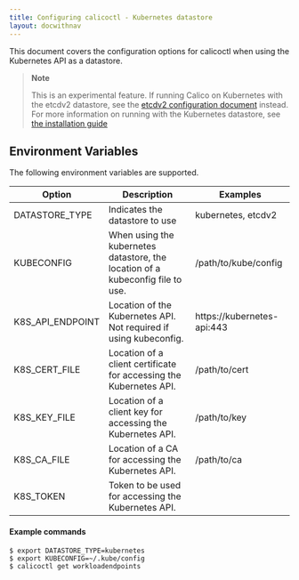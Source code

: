```yaml
---
title: Configuring calicoctl - Kubernetes datastore 
layout: docwithnav
---
```


This document covers the configuration options for calicoctl when using the Kubernetes API as a datastore.  

> **Note**
>
> This is an experimental feature. If running Calico on Kubernetes with the etcdv2 datastore, see the [etcdv2 configuration document](etcdv2) instead.
> For more information on running with the Kubernetes datastore, see [the installation guide](/{{page.version}}/getting-started/kubernetes/installation/hosted/k8s-backend/)

## Environment Variables

The following environment variables are supported.

| Option                 | Description    | Examples
|------------------------|----------------|----------
| DATASTORE_TYPE         | Indicates the datastore to use | kubernetes, etcdv2 
| KUBECONFIG             | When using the kubernetes datastore, the location of a kubeconfig file to use. | /path/to/kube/config 
| K8S_API_ENDPOINT       | Location of the Kubernetes API.  Not required if using kubeconfig. | https://kubernetes-api:443 
| K8S_CERT_FILE          | Location of a client certificate for accessing the Kubernetes API. | /path/to/cert 
| K8S_KEY_FILE           | Location of a client key for accessing the Kubernetes API. | /path/to/key 
| K8S_CA_FILE            | Location of a CA for accessing the Kubernetes API. | /path/to/ca 
| K8S_TOKEN              | Token to be used for accessing the Kubernetes API. |  

#### Example commands

```shell
$ export DATASTORE_TYPE=kubernetes 
$ export KUBECONFIG=~/.kube/config 
$ calicoctl get workloadendpoints
```

